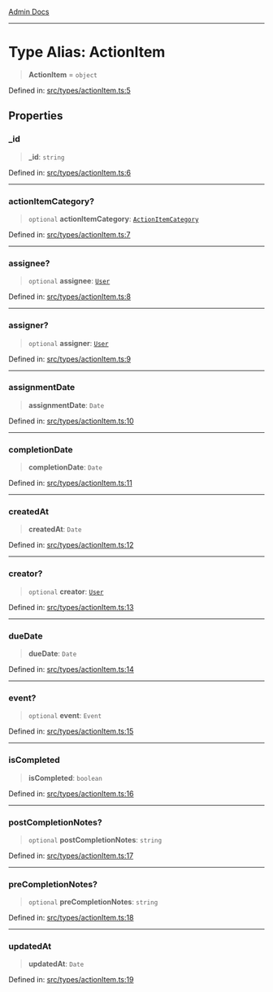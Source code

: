 [Admin Docs](/)

---

# Type Alias: ActionItem

> **ActionItem** = `object`

Defined in: [src/types/actionItem.ts:5](https://github.com/PalisadoesFoundation/talawa-admin/blob/main/src/types/actionItem.ts#L5)

## Properties

### \_id

> **\_id**: `string`

Defined in: [src/types/actionItem.ts:6](https://github.com/PalisadoesFoundation/talawa-admin/blob/main/src/types/actionItem.ts#L6)

---

### actionItemCategory?

> `optional` **actionItemCategory**: [`ActionItemCategory`](ActionItemCategory.md)

Defined in: [src/types/actionItem.ts:7](https://github.com/PalisadoesFoundation/talawa-admin/blob/main/src/types/actionItem.ts#L7)

---

### assignee?

> `optional` **assignee**: [`User`](../../User/type/type-aliases/User.md)

Defined in: [src/types/actionItem.ts:8](https://github.com/PalisadoesFoundation/talawa-admin/blob/main/src/types/actionItem.ts#L8)

---

### assigner?

> `optional` **assigner**: [`User`](../../User/type/type-aliases/User.md)

Defined in: [src/types/actionItem.ts:9](https://github.com/PalisadoesFoundation/talawa-admin/blob/main/src/types/actionItem.ts#L9)

---

### assignmentDate

> **assignmentDate**: `Date`

Defined in: [src/types/actionItem.ts:10](https://github.com/PalisadoesFoundation/talawa-admin/blob/main/src/types/actionItem.ts#L10)

---

### completionDate

> **completionDate**: `Date`

Defined in: [src/types/actionItem.ts:11](https://github.com/PalisadoesFoundation/talawa-admin/blob/main/src/types/actionItem.ts#L11)

---

### createdAt

> **createdAt**: `Date`

Defined in: [src/types/actionItem.ts:12](https://github.com/PalisadoesFoundation/talawa-admin/blob/main/src/types/actionItem.ts#L12)

---

### creator?

> `optional` **creator**: [`User`](../../User/type/type-aliases/User.md)

Defined in: [src/types/actionItem.ts:13](https://github.com/PalisadoesFoundation/talawa-admin/blob/main/src/types/actionItem.ts#L13)

---

### dueDate

> **dueDate**: `Date`

Defined in: [src/types/actionItem.ts:14](https://github.com/PalisadoesFoundation/talawa-admin/blob/main/src/types/actionItem.ts#L14)

---

### event?

> `optional` **event**: `Event`

Defined in: [src/types/actionItem.ts:15](https://github.com/PalisadoesFoundation/talawa-admin/blob/main/src/types/actionItem.ts#L15)

---

### isCompleted

> **isCompleted**: `boolean`

Defined in: [src/types/actionItem.ts:16](https://github.com/PalisadoesFoundation/talawa-admin/blob/main/src/types/actionItem.ts#L16)

---

### postCompletionNotes?

> `optional` **postCompletionNotes**: `string`

Defined in: [src/types/actionItem.ts:17](https://github.com/PalisadoesFoundation/talawa-admin/blob/main/src/types/actionItem.ts#L17)

---

### preCompletionNotes?

> `optional` **preCompletionNotes**: `string`

Defined in: [src/types/actionItem.ts:18](https://github.com/PalisadoesFoundation/talawa-admin/blob/main/src/types/actionItem.ts#L18)

---

### updatedAt

> **updatedAt**: `Date`

Defined in: [src/types/actionItem.ts:19](https://github.com/PalisadoesFoundation/talawa-admin/blob/main/src/types/actionItem.ts#L19)
